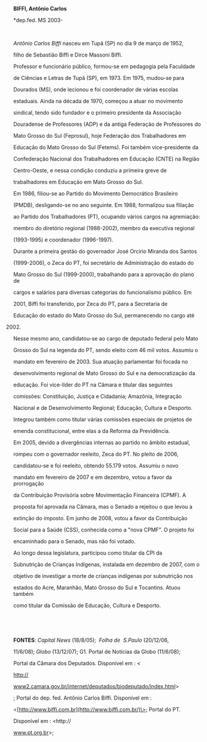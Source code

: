 **BIFFI, Antônio Carlos**



\*dep.fed. MS 2003-



 



*Antônio Carlos Biffi* nasceu em Tupã (SP) no dia 9 de março de 1952,

filho de Sebastião Biffi e Dirce Massoni Biffi.



Professor e funcionário público, formou-se em pedagogia pela Faculdade

de Ciências e Letras de Tupã (SP), em 1973. Em 1975, mudou-se para

Dourados (MS), onde lecionou e foi coordenador de várias escolas

estaduais. Ainda na década de 1970, começou a atuar no movimento

sindical, tendo sido fundador e o primeiro presidente da Associação

Douradense de Professores (ADP) e da antiga Federação de Professores do

Mato Grosso do Sul (Feprosul), hoje Federação dos Trabalhadores em

Educação do Mato Grosso do Sul (Fetems). Foi também vice-presidente da

Confederação Nacional dos Trabalhadores em Educação (CNTE) na Região

Centro-Oeste, e nessa condição conduziu a primeira greve de

trabalhadores em Educação em Mato Grosso do Sul.



Em 1986, filiou-se ao Partido do Movimento Democrático Brasileiro

(PMDB), desligando-se no ano seguinte. Em 1988, formalizou sua filiação

ao Partido dos Trabalhadores (PT), ocupando vários cargos na agremiação:

membro do diretório regional (1988-2002), membro da executiva regional

(1993-1995) e coordenador (1996-1997). 



Durante a primeira gestão do governador José Orcírio Miranda dos Santos

(1999-2006), o Zeca do PT, foi secretário de Administração do estado do

Mato Grosso do Sul (1999-2000), trabalhando para a aprovação do plano de

cargos e salários para diversas categorias do funcionalismo público. Em

2001, Biffi foi transferido, por Zeca do PT, para a Secretaria de

Educação do estado do Mato Grosso do Sul, permanecendo no cargo até

2002.



Nesse mesmo ano, candidatou-se ao cargo de deputado federal pelo Mato

Grosso do Sul na legenda do PT, sendo eleito com 46 mil votos. Assumiu o

mandato em fevereiro de 2003. Sua atuação parlamentar foi focada no

desenvolvimento regional de Mato Grosso do Sul e na democratização da

educação. Foi vice-líder do PT na Câmara e titular das seguintes

comissões: Constituição, Justiça e Cidadania; Amazônia, Integração

Nacional e de Desenvolvimento Regional; Educação, Cultura e Desporto.

Integrou também como titular várias comissões especiais de projetos de

emenda constitucional, entre elas a da Reforma da Previdência.



Em 2005, devido a divergências internas ao partido no âmbito estadual,

rompeu com o governador reeleito, Zeca do PT. No pleito de 2006,

candidatou-se e foi reeleito, obtendo 55.179 votos. Assumiu o novo

mandato em fevereiro de 2007 e em dezembro, votou a favor da prorrogação

da Contribuição Provisória sobre Movimentação Financeira (CPMF). A

proposta foi aprovada na Câmara, mas o Senado a rejeitou o que levou a

extinção do imposto. Em junho de 2008, votou a favor da Contribuição

Social para a Saúde (CSS), conhecida como a "nova CPMF". O projeto foi

encaminhado para o Senado, mas não foi votado.



Ao longo dessa legislatura, participou como titular da CPI da

Subnutrição de Crianças Indígenas, instalada em dezembro de 2007, com o

objetivo de investigar a morte de crianças indígenas por subnutrição nos

estados do Acre, Maranhão, Mato Grosso do Sul e Tocantins. Atuou também

como titular da Comissão de Educação, Cultura e Desporto.



 



 



**FONTES**: *Capital News* (18/8/05);  *Folha de  S.Paulo* (20/12/06,

11/6/08); *Globo* (13/12/07); G1. Portal de Notícias da Globo (11/6/08);

Portal da Câmara dos Deputados. Disponível em : \<

[http://](http://www2.camara.gov.br/internet/deputados/biodeputado/index.html)



[www2.](http://www2.camara.gov.br/internet/deputados/biodeputado/index.html)[camara.gov.br/internet/deputados/biodeputado/index.html](http://www2.camara.gov.br/internet/deputados/biodeputado/index.html)\>

; Portal do dep. fed. Antônio Carlos Biffi. Disponível em :

\<[http://www.biffi.com.br](http://www.biffi.com.br/)\>; Portal do PT.

Disponível em : \<http://

[www.](http://www.pt.org.br/)[pt.org.br](http://www.pt.org.br/)\>;



 



 



 



 



 

